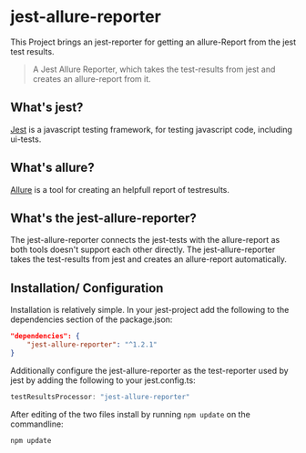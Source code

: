# jest-allure-reporter

This Project brings an jest-reporter for getting an allure-Report from the jest test results.
> A Jest Allure Reporter, which takes the test-results from jest and creates an allure-report from it.

## What's jest?
[Jest](https://facebook.github.io/jest/) is a javascript testing framework, for testing javascript code, including ui-tests. 

## What's allure?
[Allure](http://allure.qatools.ru/) is a tool for creating an helpfull report of testresults.

## What's the jest-allure-reporter?
The jest-allure-reporter connects the jest-tests with the allure-report as both tools doesn't support each other directly. The jest-allure-reporter takes the test-results from jest and creates an allure-report automatically.

## Installation/ Configuration
Installation is relatively simple.
In your jest-project add the following to the dependencies section of the package.json:
```json
"dependencies": {
    "jest-allure-reporter": "^1.2.1"
}
```
Additionally configure the jest-allure-reporter as the test-reporter used by jest by adding the following to your jest.config.ts:
```typescript
testResultsProcessor: "jest-allure-reporter"
```
After editing of the two files install by running ``` npm update ``` on the commandline:
```
npm update
```